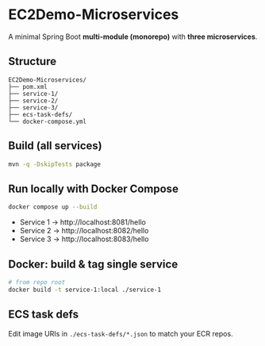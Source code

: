 # EC2Demo-Microservices

A minimal Spring Boot **multi-module (monorepo)** with **three microservices**.

## Structure
```
EC2Demo-Microservices/
├── pom.xml
├── service-1/
├── service-2/
├── service-3/
├── ecs-task-defs/
└── docker-compose.yml
```

## Build (all services)
```bash
mvn -q -DskipTests package
```

## Run locally with Docker Compose
```bash
docker compose up --build
```
- Service 1 → http://localhost:8081/hello
- Service 2 → http://localhost:8082/hello
- Service 3 → http://localhost:8083/hello

## Docker: build & tag single service
```bash
# from repo root
docker build -t service-1:local ./service-1
```

## ECS task defs
Edit image URIs in `./ecs-task-defs/*.json` to match your ECR repos.
